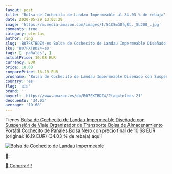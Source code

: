```yaml
---
layout: post
title: 'Bolsa de Cochecito de Landau Impermeable al 34.03 % de rebaja'
date: 2020-05-29 13:03:29
image: 'https://m.media-amazon.com/images/I/51CSmGDfgBL._SL200_.jpg'
comments: true
category: ofertas
author: ring
slug: 'B07FXTBDZ4-es Bolsa de Cochecito de Landau Impermeable Diseñado con...'
sku: 'B07FXTBDZ4-es'
tags: [ 'pañales', ]
actualPrice: 10.68 EUR
currency: EUR
price: 10.68
comparePrice: 16.19 EUR
prodname: 'Bolsa de Cochecito de Landau Impermeable Diseñado con Suspensión de Viaje Organizador de Transporte Bolsa de Almacenamiento Portátil Cochecito de Pañales Bolsa Nero '
country: 'es'
flag: '🇪🇸'
brand: ''
buyurl: 'https://www.amazon.es/dp/B07FXTBDZ4/?tag=tolees-21'
descuento: '34.03'
average: '10.68'
---
```


Tienes [Bolsa de Cochecito de Landau Impermeable Diseñado con Suspensión de Viaje Organizador de Transporte Bolsa de Almacenamiento Portátil Cochecito de Pañales Bolsa Nero ](https://www.amazon.es/dp/B07FXTBDZ4/?tag=tolees-21) con precio final de  10.68 EUR (original: 16.19 EUR) (34.03 %  de rebaja) aqui!

[![Bolsa de Cochecito de Landau Impermeable](https://m.media-amazon.com/images/I/51CSmGDfgBL._SL200_.jpg)](https://www.amazon.es/dp/B07FXTBDZ4/?tag=tolees-21)

🔎:


[🛒 Comprar!!!](https://www.amazon.es/dp/B07FXTBDZ4/?tag=tolees-21)
